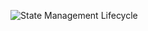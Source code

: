 ![State Management Lifecycle](https://ngrx.io/generated/images/guide/store/state-management-lifecycle.png)
